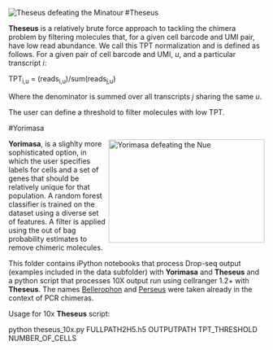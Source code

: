 #Theseus
<img align="left" src="http://www.greekmythology.com/images/mythology/theseus_adventures_78.jpg" alt="Theseus defeating the Minatour">

**Theseus** is a relatively brute force approach to tackling the chimera problem by filtering molecules that, for a given cell barcode and UMI pair, have low read abundance. We call this TPT normalization and is defined as follows. For a given pair of cell barcode and UMI, *u*, and a particular transcript *i*:

TPT<sub>i,u</sub> = (reads<sub>i,u</sub>)/sum(reads<sub>j,u</sub>)

Where the denominator is summed over all transcripts *j* sharing the same *u*.

The user can define a threshold to filter molecules with low TPT.


#Yorimasa

<img align="right" src="https://data.ukiyo-e.org/famsf/images/6340304231510089.jpg" alt="Yorimasa defeating the Nue" width="307" height="203">

**Yorimasa**, is a slighlty more sophisticated option, in which the user specifies labels for cells and a set of genes that should be relatively unique for that population. A random forest classifier is trained on the dataset using a diverse set of features. A filter is applied using the out of bag probability estimates to remove chimeric molecules. 



This folder contains iPython notebooks that process Drop-seq output (examples included in the data subfolder) with **Yorimasa** and **Theseus** and a python script that processes 10X output run using cellranger 1.2+ with **Theseus**. The names [Bellerophon](http://comp-bio.anu.edu.au/Bellerophon/doc/doc.html) and [Perseus](http://bmcbioinformatics.biomedcentral.com/articles/10.1186/1471-2105-12-38) were taken already in the context of PCR chimeras.

Usage for 10x **Theseus** script:

python theseus_10x.py  FULLPATH2H5.h5 OUTPUTPATH TPT_THRESHOLD NUMBER_OF_CELLS
